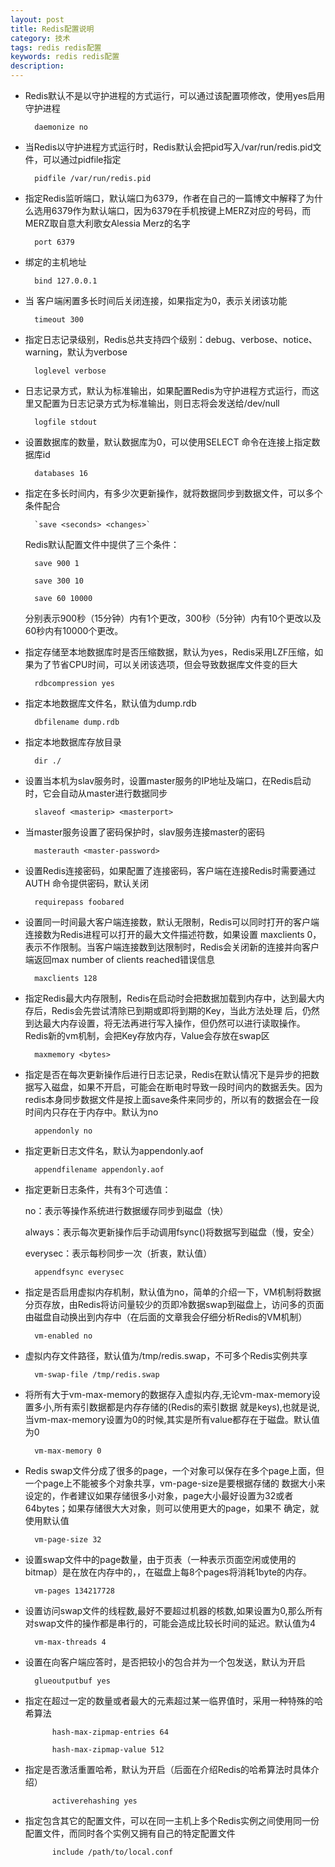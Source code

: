 ```yaml
---
layout: post
title: Redis配置说明
category: 技术
tags: redis redis配置
keywords: redis redis配置
description: 
---
```


- Redis默认不是以守护进程的方式运行，可以通过该配置项修改，使用yes启用守护进程
	
		daemonize no

- 当Redis以守护进程方式运行时，Redis默认会把pid写入/var/run/redis.pid文件，可以通过pidfile指定
	
		pidfile /var/run/redis.pid

- 指定Redis监听端口，默认端口为6379，作者在自己的一篇博文中解释了为什么选用6379作为默认端口，因为6379在手机按键上MERZ对应的号码，而MERZ取自意大利歌女Alessia Merz的名字

		port 6379

- 绑定的主机地址

		bind 127.0.0.1

- 当 客户端闲置多长时间后关闭连接，如果指定为0，表示关闭该功能

		timeout 300

- 指定日志记录级别，Redis总共支持四个级别：debug、verbose、notice、warning，默认为verbose

		loglevel verbose

- 日志记录方式，默认为标准输出，如果配置Redis为守护进程方式运行，而这里又配置为日志记录方式为标准输出，则日志将会发送给/dev/null

		logfile stdout

- 设置数据库的数量，默认数据库为0，可以使用SELECT <dbid>命令在连接上指定数据库id

		databases 16

- 指定在多长时间内，有多少次更新操作，就将数据同步到数据文件，可以多个条件配合

		`save <seconds> <changes>`

  Redis默认配置文件中提供了三个条件：

		save 900 1

		save 300 10

		save 60 10000

  分别表示900秒（15分钟）内有1个更改，300秒（5分钟）内有10个更改以及60秒内有10000个更改。

- 指定存储至本地数据库时是否压缩数据，默认为yes，Redis采用LZF压缩，如果为了节省CPU时间，可以关闭该选项，但会导致数据库文件变的巨大

		rdbcompression yes

- 指定本地数据库文件名，默认值为dump.rdb

		dbfilename dump.rdb

- 指定本地数据库存放目录

		dir ./

- 设置当本机为slav服务时，设置master服务的IP地址及端口，在Redis启动时，它会自动从master进行数据同步

		slaveof <masterip> <masterport>

- 当master服务设置了密码保护时，slav服务连接master的密码

		masterauth <master-password>

- 设置Redis连接密码，如果配置了连接密码，客户端在连接Redis时需要通过AUTH <password>命令提供密码，默认关闭

		requirepass foobared

- 设置同一时间最大客户端连接数，默认无限制，Redis可以同时打开的客户端连接数为Redis进程可以打开的最大文件描述符数，如果设置 maxclients 0，表示不作限制。当客户端连接数到达限制时，Redis会关闭新的连接并向客户端返回max number of clients reached错误信息

		maxclients 128

- 指定Redis最大内存限制，Redis在启动时会把数据加载到内存中，达到最大内存后，Redis会先尝试清除已到期或即将到期的Key，当此方法处理 后，仍然到达最大内存设置，将无法再进行写入操作，但仍然可以进行读取操作。Redis新的vm机制，会把Key存放内存，Value会存放在swap区

		maxmemory <bytes>

- 指定是否在每次更新操作后进行日志记录，Redis在默认情况下是异步的把数据写入磁盘，如果不开启，可能会在断电时导致一段时间内的数据丢失。因为 redis本身同步数据文件是按上面save条件来同步的，所以有的数据会在一段时间内只存在于内存中。默认为no

		appendonly no

- 指定更新日志文件名，默认为appendonly.aof

		appendfilename appendonly.aof

- 指定更新日志条件，共有3个可选值： 

    no：表示等操作系统进行数据缓存同步到磁盘（快） 
    
    always：表示每次更新操作后手动调用fsync()将数据写到磁盘（慢，安全） 
    
    everysec：表示每秒同步一次（折衷，默认值）

		appendfsync everysec

 

- 指定是否启用虚拟内存机制，默认值为no，简单的介绍一下，VM机制将数据分页存放，由Redis将访问量较少的页即冷数据swap到磁盘上，访问多的页面由磁盘自动换出到内存中（在后面的文章我会仔细分析Redis的VM机制）

		vm-enabled no

- 虚拟内存文件路径，默认值为/tmp/redis.swap，不可多个Redis实例共享

		vm-swap-file /tmp/redis.swap

- 将所有大于vm-max-memory的数据存入虚拟内存,无论vm-max-memory设置多小,所有索引数据都是内存存储的(Redis的索引数据 就是keys),也就是说,当vm-max-memory设置为0的时候,其实是所有value都存在于磁盘。默认值为0

		vm-max-memory 0

- Redis swap文件分成了很多的page，一个对象可以保存在多个page上面，但一个page上不能被多个对象共享，vm-page-size是要根据存储的 数据大小来设定的，作者建议如果存储很多小对象，page大小最好设置为32或者64bytes；如果存储很大大对象，则可以使用更大的page，如果不 确定，就使用默认值

		vm-page-size 32

- 设置swap文件中的page数量，由于页表（一种表示页面空闲或使用的bitmap）是在放在内存中的，，在磁盘上每8个pages将消耗1byte的内存。

		vm-pages 134217728

- 设置访问swap文件的线程数,最好不要超过机器的核数,如果设置为0,那么所有对swap文件的操作都是串行的，可能会造成比较长时间的延迟。默认值为4

		vm-max-threads 4

- 设置在向客户端应答时，是否把较小的包合并为一个包发送，默认为开启
	
		glueoutputbuf yes
	

- 指定在超过一定的数量或者最大的元素超过某一临界值时，采用一种特殊的哈希算法

    		hash-max-zipmap-entries 64

    		hash-max-zipmap-value 512

- 指定是否激活重置哈希，默认为开启（后面在介绍Redis的哈希算法时具体介绍）

    		activerehashing yes

- 指定包含其它的配置文件，可以在同一主机上多个Redis实例之间使用同一份配置文件，而同时各个实例又拥有自己的特定配置文件

    		include /path/to/local.conf
